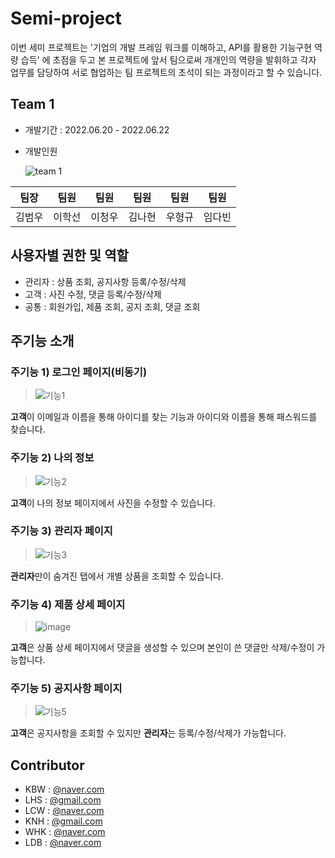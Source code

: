 # Semi-project

이번 세미 프로젝트는  '기업의 개발 프레임 워크를 이해하고, API를 활용한 기능구현 역량 습득' 에 초점을 두고 본 프로젝트에 앞서 팀으로써 개개인의 역량을 발휘하고 각자 업무를 담당하여 서로 협업하는 팀 프로젝트의 초석이 되는 과정이라고 할 수 있습니다.





## Team 1

- 개발기간 : 2022.06.20 - 2022.06.22

- 개발인원 

  ![team 1](https://user-images.githubusercontent.com/101780699/174953653-4ac19558-4aa3-40d4-8a4b-63a31ca75239.png)

| 팀장   | 팀원   | 팀원   | 팀원   | 팀원   | 팀원   |
| ------ | ------ | ------ | ------ | ------ | ------ |
| 김범우 | 이학선 | 이청우 | 김나현 | 우형규 | 임다빈 |







## 사용자별 권한 및 역할

- 관리자 : 상품 조회, 공지사항 등록/수정/삭제
- 고객     : 사진 수정, 댓글 등록/수정/삭제
- 공통     : 회원가입, 제품 조회, 공지 조회, 댓글 조회







## 주기능 소개



### 주기능 1) 로그인 페이지(비동기)

>![기능1](https://user-images.githubusercontent.com/101780699/174922275-55779c1f-431d-4985-84e4-a84599b2f08f.jpg)



 **고객**이 이메일과 이름을 통해 아이디를 찾는 기능과 아이디와 이름을 통해 패스워드를 찾습니다.





### 주기능 2) 나의 정보

>![기능2](https://user-images.githubusercontent.com/101780699/174922596-1aa6cdc4-aa6b-498f-9939-d7c88b27959c.png)



 **고객**이 나의 정보 페이지에서 사진을 수정할 수 있습니다.

 



### 주기능 3) 관리자 페이지

>![기능3](https://user-images.githubusercontent.com/101780699/174922995-64089535-cff1-4dd6-863d-c2858eb7f0f9.png)



 **관리자**만이 숨겨진 탭에서 개별 상품을 조회할 수 있습니다.





### 주기능 4) 제품 상세 페이지

>![image](https://user-images.githubusercontent.com/101780699/174923306-9110caab-129b-4408-afe0-252ee9281f4b.png)



 **고객**은 상품 상세 페이지에서 댓글을 생성할 수 있으며 본인이 쓴 댓글만 삭제/수정이 가능합니다.





### 주기능 5) 공지사항 페이지    

>![기능5](https://user-images.githubusercontent.com/101780699/174924309-523e7ff2-3da7-434e-aa3b-834139d04b59.png)



 **고객**은 공지사항을 조회할 수 있지만 **관리자**는 등록/수정/삭제가 가능합니다.







## Contributor

- KBW : [@naver.com](mailto:@naver.com)
- LHS  : [@gmail.com](mailto:@gmail.com)
- LCW : [@naver.com](mailto:@naver.com)
- KNH : [@gmail.com](mailto:@gmail.com)
- WHK : [@naver.com](mailto:@naver.com)
- LDB : [@naver.com](mailto:@naver.com)